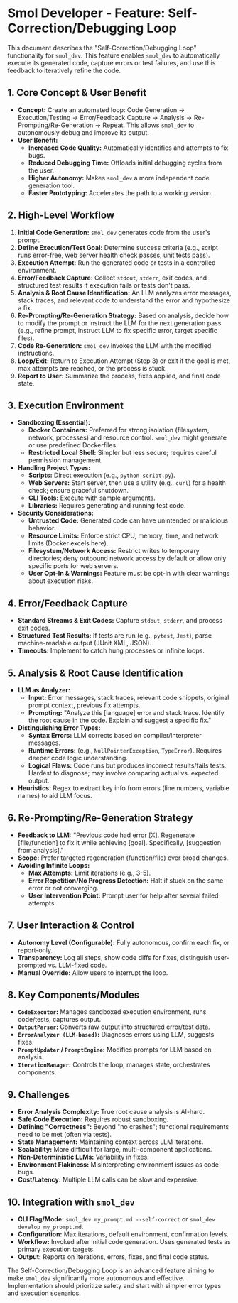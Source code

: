 # Smol Developer - Feature: Self-Correction/Debugging Loop

This document describes the "Self-Correction/Debugging Loop" functionality for `smol_dev`. This feature enables `smol_dev` to automatically execute its generated code, capture errors or test failures, and use this feedback to iteratively refine the code.

## 1. Core Concept & User Benefit

*   **Concept:** Create an automated loop: Code Generation -> Execution/Testing -> Error/Feedback Capture -> Analysis -> Re-Prompting/Re-Generation -> Repeat. This allows `smol_dev` to autonomously debug and improve its output.
*   **User Benefit:**
    *   **Increased Code Quality:** Automatically identifies and attempts to fix bugs.
    *   **Reduced Debugging Time:** Offloads initial debugging cycles from the user.
    *   **Higher Autonomy:** Makes `smol_dev` a more independent code generation tool.
    *   **Faster Prototyping:** Accelerates the path to a working version.

## 2. High-Level Workflow

1.  **Initial Code Generation:** `smol_dev` generates code from the user's prompt.
2.  **Define Execution/Test Goal:** Determine success criteria (e.g., script runs error-free, web server health check passes, unit tests pass).
3.  **Execution Attempt:** Run the generated code or tests in a controlled environment.
4.  **Error/Feedback Capture:** Collect `stdout`, `stderr`, exit codes, and structured test results if execution fails or tests don't pass.
5.  **Analysis & Root Cause Identification:** An LLM analyzes error messages, stack traces, and relevant code to understand the error and hypothesize a fix.
6.  **Re-Prompting/Re-Generation Strategy:** Based on analysis, decide how to modify the prompt or instruct the LLM for the next generation pass (e.g., refine prompt, instruct LLM to fix specific error, target specific files).
7.  **Code Re-Generation:** `smol_dev` invokes the LLM with the modified instructions.
8.  **Loop/Exit:** Return to Execution Attempt (Step 3) or exit if the goal is met, max attempts are reached, or the process is stuck.
9.  **Report to User:** Summarize the process, fixes applied, and final code state.

## 3. Execution Environment

*   **Sandboxing (Essential):**
    *   **Docker Containers:** Preferred for strong isolation (filesystem, network, processes) and resource control. `smol_dev` might generate or use predefined Dockerfiles.
    *   **Restricted Local Shell:** Simpler but less secure; requires careful permission management.
*   **Handling Project Types:**
    *   **Scripts:** Direct execution (e.g., `python script.py`).
    *   **Web Servers:** Start server, then use a utility (e.g., `curl`) for a health check; ensure graceful shutdown.
    *   **CLI Tools:** Execute with sample arguments.
    *   **Libraries:** Requires generating and running test code.
*   **Security Considerations:**
    *   **Untrusted Code:** Generated code can have unintended or malicious behavior.
    *   **Resource Limits:** Enforce strict CPU, memory, time, and network limits (Docker excels here).
    *   **Filesystem/Network Access:** Restrict writes to temporary directories; deny outbound network access by default or allow only specific ports for web servers.
    *   **User Opt-In & Warnings:** Feature must be opt-in with clear warnings about execution risks.

## 4. Error/Feedback Capture

*   **Standard Streams & Exit Codes:** Capture `stdout`, `stderr`, and process exit codes.
*   **Structured Test Results:** If tests are run (e.g., `pytest`, `Jest`), parse machine-readable output (JUnit XML, JSON).
*   **Timeouts:** Implement to catch hung processes or infinite loops.

## 5. Analysis & Root Cause Identification

*   **LLM as Analyzer:**
    *   **Input:** Error messages, stack traces, relevant code snippets, original prompt context, previous fix attempts.
    *   **Prompting:** "Analyze this [language] error and stack trace. Identify the root cause in the code. Explain and suggest a specific fix."
*   **Distinguishing Error Types:**
    *   **Syntax Errors:** LLM corrects based on compiler/interpreter messages.
    *   **Runtime Errors:** (e.g., `NullPointerException`, `TypeError`). Requires deeper code logic understanding.
    *   **Logical Flaws:** Code runs but produces incorrect results/fails tests. Hardest to diagnose; may involve comparing actual vs. expected output.
*   **Heuristics:** Regex to extract key info from errors (line numbers, variable names) to aid LLM focus.

## 6. Re-Prompting/Re-Generation Strategy

*   **Feedback to LLM:** "Previous code had error [X]. Regenerate [file/function] to fix it while achieving [goal]. Specifically, [suggestion from analysis]."
*   **Scope:** Prefer targeted regeneration (function/file) over broad changes.
*   **Avoiding Infinite Loops:**
    *   **Max Attempts:** Limit iterations (e.g., 3-5).
    *   **Error Repetition/No Progress Detection:** Halt if stuck on the same error or not converging.
    *   **User Intervention Point:** Prompt user for help after several failed attempts.

## 7. User Interaction & Control

*   **Autonomy Level (Configurable):** Fully autonomous, confirm each fix, or report-only.
*   **Transparency:** Log all steps, show code diffs for fixes, distinguish user-prompted vs. LLM-fixed code.
*   **Manual Override:** Allow users to interrupt the loop.

## 8. Key Components/Modules

*   **`CodeExecutor`:** Manages sandboxed execution environment, runs code/tests, captures output.
*   **`OutputParser`:** Converts raw output into structured error/test data.
*   **`ErrorAnalyzer (LLM-based)`:** Diagnoses errors using LLM, suggests fixes.
*   **`PromptUpdater` / `PromptEngine`:** Modifies prompts for LLM based on analysis.
*   **`IterationManager`:** Controls the loop, manages state, orchestrates components.

## 9. Challenges

*   **Error Analysis Complexity:** True root cause analysis is AI-hard.
*   **Safe Code Execution:** Requires robust sandboxing.
*   **Defining "Correctness":** Beyond "no crashes"; functional requirements need to be met (often via tests).
*   **State Management:** Maintaining context across LLM iterations.
*   **Scalability:** More difficult for large, multi-component applications.
*   **Non-Deterministic LLMs:** Variability in fixes.
*   **Environment Flakiness:** Misinterpreting environment issues as code bugs.
*   **Cost/Latency:** Multiple LLM calls can be slow and expensive.

## 10. Integration with `smol_dev`

*   **CLI Flag/Mode:** `smol_dev my_prompt.md --self-correct` or `smol_dev develop my_prompt.md`.
*   **Configuration:** Max iterations, default environment, confirmation levels.
*   **Workflow:** Invoked after initial code generation. Uses generated tests as primary execution targets.
*   **Output:** Reports on iterations, errors, fixes, and final code status.

The Self-Correction/Debugging Loop is an advanced feature aiming to make `smol_dev` significantly more autonomous and effective. Implementation should prioritize safety and start with simpler error types and execution scenarios.
